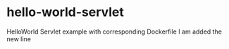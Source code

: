 # hello-world-servlet
HelloWorld Servlet example with corresponding Dockerfile
I am added the new line 
